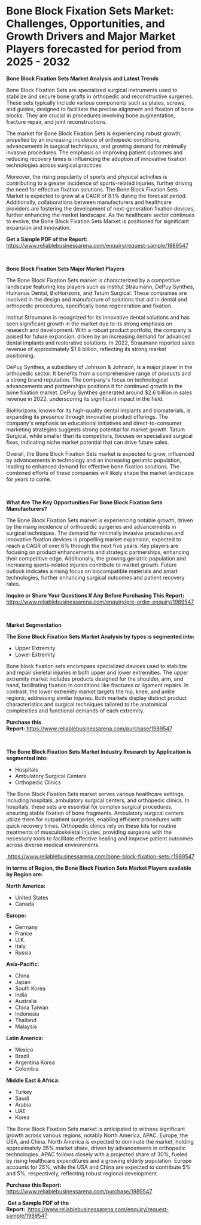 <p><h1>Bone Block Fixation Sets Market: Challenges, Opportunities, and Growth Drivers and Major Market Players forecasted for period from 2025 - 2032</h1></p><p><strong>Bone Block Fixation Sets Market Analysis and Latest Trends</strong></p>
<p><p>Bone Block Fixation Sets are specialized surgical instruments used to stabilize and secure bone grafts in orthopedic and reconstructive surgeries. These sets typically include various components such as plates, screws, and guides, designed to facilitate the precise alignment and fixation of bone blocks. They are crucial in procedures involving bone augmentation, fracture repair, and joint reconstructions.</p><p>The market for Bone Block Fixation Sets is experiencing robust growth, propelled by an increasing incidence of orthopedic conditions, advancements in surgical techniques, and growing demand for minimally invasive procedures. The emphasis on improving patient outcomes and reducing recovery times is influencing the adoption of innovative fixation technologies across surgical practices. </p><p>Moreover, the rising popularity of sports and physical activities is contributing to a greater incidence of sports-related injuries, further driving the need for effective fixation solutions. The Bone Block Fixation Sets Market is expected to grow at a CAGR of 8.1% during the forecast period. Additionally, collaborations between manufacturers and healthcare providers are fostering the development of next-generation fixation devices, further enhancing the market landscape. As the healthcare sector continues to evolve, the Bone Block Fixation Sets Market is positioned for significant expansion and innovation.</p></p>
<p><strong>Get a Sample PDF of the Report:&nbsp;</strong> <a href="https://www.reliablebusinessarena.com/enquiry/request-sample/1989547?utm_campaign=2934&utm_medium=2&utm_source=Github&utm_content=ia&utm_term=16042025&utm_id=bone-block-fixation-sets">https://www.reliablebusinessarena.com/enquiry/request-sample/1989547</a></p>
<p>&nbsp;</p>
<p><strong>Bone Block Fixation Sets Major Market Players</strong></p>
<p><p>The Bone Block Fixation Sets market is characterized by a competitive landscape featuring key players such as Institut Straumann, DePuy Synthes, Humanus Dental, BioHorizons, and Tatum Surgical. These companies are involved in the design and manufacture of solutions that aid in dental and orthopedic procedures, specifically bone regeneration and fixation.</p><p>Institut Straumann is recognized for its innovative dental solutions and has seen significant growth in the market due to its strong emphasis on research and development. With a robust product portfolio, the company is poised for future expansion, driven by an increasing demand for advanced dental implants and restorative solutions. In 2022, Straumann reported sales revenue of approximately $1.8 billion, reflecting its strong market positioning.</p><p>DePuy Synthes, a subsidiary of Johnson & Johnson, is a major player in the orthopedic sector. It benefits from a comprehensive range of products and a strong brand reputation. The company's focus on technological advancements and partnerships positions it for continued growth in the bone fixation market. DePuy Synthes generated around $2.6 billion in sales revenue in 2022, underscoring its significant impact in the field.</p><p>BioHorizons, known for its high-quality dental implants and biomaterials, is expanding its presence through innovative product offerings. The company's emphasis on educational initiatives and direct-to-consumer marketing strategies suggests strong potential for market growth. Tatum Surgical, while smaller than its competitors, focuses on specialized surgical fixes, indicating niche market potential that can drive future sales.</p><p>Overall, the Bone Block Fixation Sets market is expected to grow, influenced by advancements in technology and an increasing geriatric population, leading to enhanced demand for effective bone fixation solutions. The combined efforts of these companies will likely shape the market landscape for years to come.</p></p>
<p>&nbsp;</p>
<p><strong>What Are The Key Opportunities For Bone Block Fixation Sets Manufacturers?</strong></p>
<p><p>The Bone Block Fixation Sets market is experiencing notable growth, driven by the rising incidence of orthopedic surgeries and advancements in surgical techniques. The demand for minimally invasive procedures and innovative fixation devices is propelling market expansion, expected to reach a CAGR of over 6% through the next five years. Key players are focusing on product enhancements and strategic partnerships, enhancing their competitive edge. Additionally, the growing geriatric population and increasing sports-related injuries contribute to market growth. Future outlook indicates a rising focus on biocompatible materials and smart technologies, further enhancing surgical outcomes and patient recovery rates.</p></p>
<p><strong>Inquire or Share Your Questions If Any Before Purchasing This Report:</strong> <a href="https://www.reliablebusinessarena.com/enquiry/pre-order-enquiry/1989547?utm_campaign=2934&utm_medium=2&utm_source=Github&utm_content=ia&utm_term=16042025&utm_id=bone-block-fixation-sets">https://www.reliablebusinessarena.com/enquiry/pre-order-enquiry/1989547</a></p>
<p>&nbsp;</p>
<p><strong>Market Segmentation</strong></p>
<p><strong>The Bone Block Fixation Sets Market Analysis by types is segmented into:</strong></p>
<p><ul><li>Upper Extremity</li><li>Lower Extremity</li></ul></p>
<p><p>Bone block fixation sets encompass specialized devices used to stabilize and repair skeletal injuries in both upper and lower extremities. The upper extremity market includes products designed for the shoulder, arm, and hand, facilitating fixation in conditions like fractures or ligament repairs. In contrast, the lower extremity market targets the hip, knee, and ankle regions, addressing similar injuries. Both markets display distinct product characteristics and surgical techniques tailored to the anatomical complexities and functional demands of each extremity.</p></p>
<p><strong>Purchase this Report:&nbsp;</strong><a href="https://www.reliablebusinessarena.com/purchase/1989547?utm_campaign=2934&utm_medium=2&utm_source=Github&utm_content=ia&utm_term=16042025&utm_id=bone-block-fixation-sets">https://www.reliablebusinessarena.com/purchase/1989547</a></p>
<p>&nbsp;</p>
<p><strong>The Bone Block Fixation Sets Market Industry Research by Application is segmented into:</strong></p>
<p><ul><li>Hospitals</li><li>Ambulatory Surgical Centers</li><li>Orthopedic Clinics</li></ul></p>
<p><p>The Bone Block Fixation Sets market serves various healthcare settings, including hospitals, ambulatory surgical centers, and orthopedic clinics. In hospitals, these sets are essential for complex surgical procedures, ensuring stable fixation of bone fragments. Ambulatory surgical centers utilize them for outpatient surgeries, enabling efficient procedures with quick recovery times. Orthopedic clinics rely on these kits for routine treatments of musculoskeletal injuries, providing surgeons with the necessary tools to facilitate effective healing and improve patient outcomes across diverse medical environments.</p></p>
<p><a href="https://www.reliablebusinessarena.com/bone-block-fixation-sets-r1989547?utm_campaign=2934&utm_medium=2&utm_source=Github&utm_content=ia&utm_term=16042025&utm_id=bone-block-fixation-sets">&nbsp;https://www.reliablebusinessarena.com/bone-block-fixation-sets-r1989547</a></p>
<p><strong>In terms of Region, the Bone Block Fixation Sets Market Players available by Region are:</strong></p>
<p>
    <p> <strong> North America: </strong>
        <ul>
            <li>United States</li>
            <li>Canada</li>
        </ul>
        </p> 
    <p> <strong> Europe: </strong>
        <ul>
            <li>Germany</li>
            <li>France</li>
            <li>U.K.</li>
            <li>Italy</li>
            <li>Russia</li>
        </ul>
        </p> 
    <p> <strong> Asia-Pacific: </strong>
        <ul>
            <li>China</li>
            <li>Japan</li>
            <li>South Korea</li>
            <li>India</li>
            <li>Australia</li>
            <li>China Taiwan</li>
            <li>Indonesia</li>
            <li>Thailand</li>
            <li>Malaysia</li>
        </ul>
        </p> 
    <p> <strong> Latin America: </strong>
        <ul>
            <li>Mexico</li>
            <li>Brazil</li>
            <li>Argentina Korea</li>
            <li>Colombia</li>
        </ul>
        </p> 
    <p> <strong> Middle East & Africa: </strong>
        <ul>
            <li>Turkey</li>
            <li>Saudi</li>
            <li>Arabia</li>
            <li>UAE</li>
            <li>Korea</li>
        </ul>
    </p>
    </p>
<p><p>The Bone Block Fixation Sets market is anticipated to witness significant growth across various regions, notably North America, APAC, Europe, the USA, and China. North America is expected to dominate the market, holding approximately 35% market share, driven by advancements in orthopedic technologies. APAC follows closely with a projected share of 30%, fueled by rising healthcare expenditures and a growing elderly population. Europe accounts for 25%, while the USA and China are expected to contribute 5% and 5%, respectively, reflecting robust regional development.</p></p>
<p><strong>Purchase this Report: </strong><a href="https://www.reliablebusinessarena.com/purchase/1989547?utm_campaign=2934&utm_medium=2&utm_source=Github&utm_content=ia&utm_term=16042025&utm_id=bone-block-fixation-sets">https://www.reliablebusinessarena.com/purchase/1989547</a></p>
<p>&nbsp;<strong>Get a Sample PDF of the Report:&nbsp;&nbsp;</strong><a href="https://www.reliablebusinessarena.com/enquiry/request-sample/1989547?utm_campaign=2934&utm_medium=2&utm_source=Github&utm_content=ia&utm_term=16042025&utm_id=bone-block-fixation-sets">https://www.reliablebusinessarena.com/enquiry/request-sample/1989547</a></p>
<p><strong></strong></p>
<p><p></p><p></p><p></p></p>